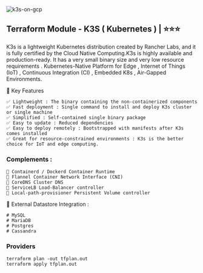 ![k3s-on-gcp](https://github.com/user-attachments/assets/fd973fb9-d423-4358-97b6-09a7ab4b6d88)

## Terraform Module - K3S ( Kubernetes )   | ⭐⭐⭐
K3s is a lightweight Kubernetes distribution created by Rancher Labs, and it is fully certified by the Cloud Native Computing.K3s is highly available and production-ready. It has a very small binary size and very low resource requirements . Kubernetes-Native Platform for Edge , Internet of Things (IoT) , Continuous Integration (CI) , Embedded K8s , Air-Gapped Environments.


🚀  Key Features
```
✅ Lightweight : The binary containing the non-containerized components 
✅ Fast deployment : Single command to install and deploy K3s cluster or single machine 
✅ Simplified : Self-contained single binary package
✅ Easy to update : Reduced dependencies
✅ Easy to deploy remotely : Bootstrapped with manifests after K3s comes installed
✅ Great for resource-constrained environments : K3s is the better choice for IoT and edge computing. 
```


### Complements :
```
📃 Containerd / Dockerd Container Runtime
📃 Flannel Container Network Interface (CNI)
📃 CoreDNS Cluster DNS
📃 ServiceLB Load-Balancer controller
📃 Local-path-provisioner Persistent Volume controller
```


🔨 External Datastore Integration :
```
# MySQL
# MariaDB
# Postgres
# Cassandra
```

### Providers

```
terraform plan -out tfplan.out
terraform apply tfplan.out
```

